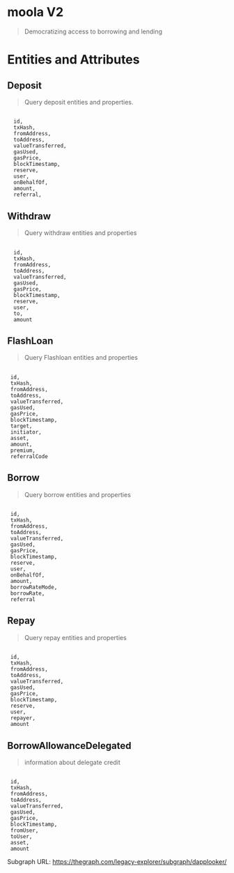 # moola V2 
> Democratizing access to borrowing and lending
#
# Entities and Attributes #

## Deposit 
> Query deposit entities and properties.
##
      id,
      txHash,
      fromAddress,
      toAddress,
      valueTransferred,
      gasUsed,
      gasPrice,
      blockTimestamp,
      reserve,
      user,
      onBehalfOf,
      amount,
      referral,
      
     
## Withdraw
> Query withdraw entities and properties 
##
      id,
      txHash,
      fromAddress,
      toAddress,
      valueTransferred,
      gasUsed,
      gasPrice,
      blockTimestamp,
      reserve,
      user,
      to,
      amount
     
     
## FlashLoan
> Query Flashloan entities and properties
##
     id,
     txHash,
     fromAddress,
     toAddress,
     valueTransferred,
     gasUsed,
     gasPrice,
     blockTimestamp,
     target,
     initiator,
     asset,
     amount,
     premium,
     referralCode
     
     
## Borrow
> Query borrow entities and properties 
##
     id,
     txHash,
     fromAddress,
     toAddress,
     valueTransferred,
     gasUsed,
     gasPrice,
     blockTimestamp,
     reserve,
     user,
     onBehalfOf,
     amount,
     borrowRateMode,
     borrowRate,
     referral
     
     
## Repay
> Query repay entities and properties
##
     id,
     txHash,
     fromAddress,
     toAddress,
     valueTransferred,
     gasUsed,
     gasPrice,
     blockTimestamp,
     reserve,
     user,
     repayer,
     amount
     

## BorrowAllowanceDelegated 
> information about delegate credit 
##
     id,
     txHash,
     fromAddress,
     toAddress,
     valueTransferred,
     gasUsed,
     gasPrice,
     blockTimestamp,
     fromUser,
     toUser,
     asset,
     amount


Subgraph URL: https://thegraph.com/legacy-explorer/subgraph/dapplooker/
